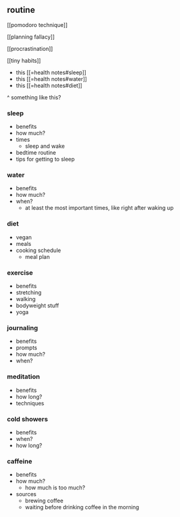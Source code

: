 ## routine

[[pomodoro technique]]

[[planning fallacy]]

[[procrastination]]

[[tiny habits]]

- this [[=health notes#sleep]]
- this [[=health notes#water]]
- this [[=health notes#diet]]

^ something like this?

### sleep

- benefits
- how much?
- times
	- sleep and wake
- bedtime routine
- tips for getting to sleep

### water

- benefits
- how much?
- when?
	- at least the most important times, like right after waking up

### diet

- vegan
- meals
- cooking schedule
	- meal plan

### exercise

- benefits
- stretching
- walking
- bodyweight stuff
- yoga

### journaling

- benefits
- prompts
- how much?
- when?

### meditation

- benefits
- how long?
- techniques

### cold showers

- benefits
- when?
- how long?

### caffeine

- benefits
- how much?
	- how much is too much?
- sources
	- brewing coffee
	- waiting before drinking coffee in the morning
